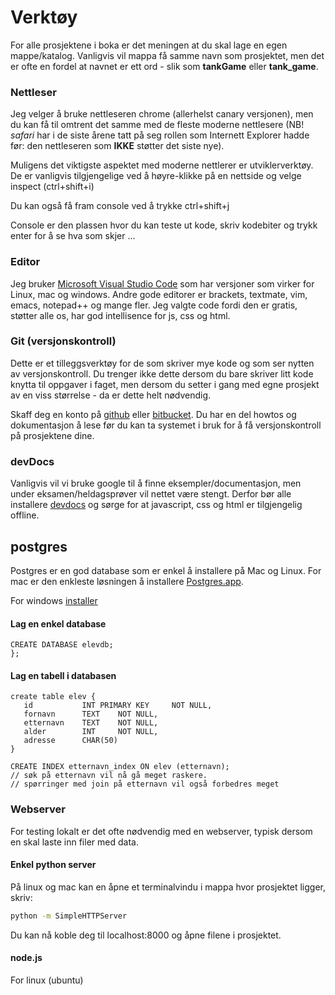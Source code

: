 # Verktøy

For alle prosjektene i boka er det meningen at du skal lage en egen mappe/katalog.
Vanligvis vil mappa få samme navn som prosjektet, men det er ofte en fordel at navnet er ett ord - slik som **tankGame** eller **tank_game**.

### Nettleser
Jeg velger å bruke nettleseren chrome (allerhelst canary versjonen), men du kan få til omtrent det samme med de fleste moderne nettlesere (NB! *safari* har i de siste årene tatt på seg rollen som Internett Explorer hadde før: den nettleseren som **IKKE** støtter det siste nye).

Muligens det viktigste aspektet med moderne nettlerer er utviklerverktøy.
De er vanligvis tilgjengelige ved å høyre-klikke på en nettside og velge inspect (ctrl+shift+i)

Du kan også få fram console ved å trykke ctrl+shift+j

Console er den plassen hvor du kan teste ut kode, skriv kodebiter og trykk enter for å
se hva som skjer ...

### Editor
Jeg bruker [Microsoft Visual Studio Code](https://code.visualstudio.com/) som har versjoner som virker for Linux, mac og windows.
Andre gode editorer er brackets, textmate, vim, emacs, notepad++ og mange fler.
Jeg valgte code fordi den er gratis, støtter alle os, har god intellisence for js, css og html.

### Git (versjonskontroll)
Dette er et tilleggsverktøy for de som skriver mye kode og som ser nytten av versjonskontroll.
Du trenger ikke dette dersom du bare skriver litt kode knytta til oppgaver i faget, men dersom du setter i gang med egne prosjekt av en viss størrelse - da er dette helt nødvendig.

Skaff deg en konto på [github](https://github.com/) eller [bitbucket](https://bitbucket.org/). Du har en del howtos og dokumentasjon å lese før du kan ta systemet i bruk for å få versjonskontroll på prosjektene dine.

### devDocs
Vanligvis vil vi bruke google til å finne eksempler/documentasjon, men under eksamen/heldagsprøver vil nettet være stengt.
Derfor bør alle installere [devdocs](http://devdocs.io/) og sørge for at javascript, css og html er tilgjengelig offline.

## postgres
Postgres er en god database som er enkel å installere på Mac og Linux.
For mac er den enkleste løsningen å installere [Postgres.app](http://postgresapp.com).

For windows [installer](http://www.postgresql.org/download/windows/)

#### Lag en enkel database
```psql
CREATE DATABASE elevdb;
};
```

#### Lag en tabell i databasen
```psql
create table elev {
   id           INT PRIMARY KEY     NOT NULL,
   fornavn      TEXT    NOT NULL,
   etternavn    TEXT    NOT NULL,
   alder        INT     NOT NULL,
   adresse      CHAR(50)
}

CREATE INDEX etternavn_index ON elev (etternavn);
// søk på etternavn vil nå gå meget raskere.
// spørringer med join på etternavn vil også forbedres meget
```

### Webserver

For testing lokalt er det ofte nødvendig med en webserver, typisk dersom en skal
laste inn filer med data.

#### Enkel python server

På linux og mac kan en åpne et terminalvindu i mappa hvor prosjektet ligger, skriv:
```bash
python -m SimpleHTTPServer
```

Du kan nå koble deg til localhost:8000 og åpne filene i prosjektet.

#### node.js

For linux (ubuntu)


